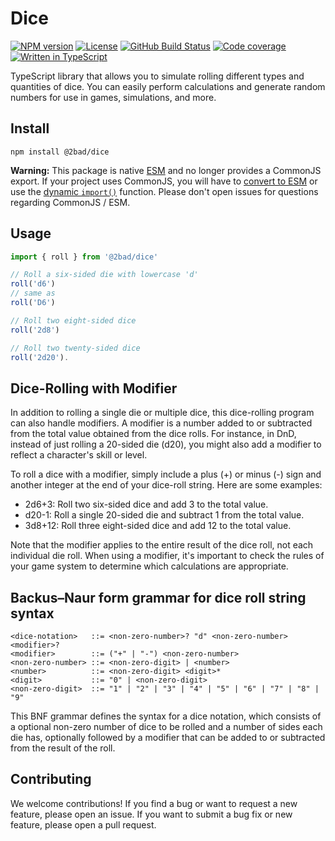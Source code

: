 # Dice

[![NPM version](https://img.shields.io/npm/v/@2bad/dice)](https://www.npmjs.com/package/@2bad/dice)
[![License](https://img.shields.io/npm/l/@2bad/dice)](https://www.npmjs.com/package/@2bad/dice)
[![GitHub Build Status](https://img.shields.io/github/actions/workflow/status/2BAD/dice/build.yml)](https://github.com/2BAD/dice/actions/workflows/build.yml)
[![Code coverage](https://img.shields.io/codecov/c/github/2BAD/dice)](https://codecov.io/gh/2BAD/dice)
[![Written in TypeScript](https://img.shields.io/github/languages/top/2BAD/dice)](https://github.com/2BAD/dice/search?l=typescript)

TypeScript library that allows you to simulate rolling different types and quantities of dice. You can easily perform calculations and generate random numbers for use in games, simulations, and more.

## Install

```shell
npm install @2bad/dice
```

**Warning:** This package is native [ESM](https://developer.mozilla.org/en-US/docs/Web/JavaScript/Guide/Modules) and no longer provides a CommonJS export. If your project uses CommonJS, you will have to [convert to ESM](https://gist.github.com/sindresorhus/a39789f98801d908bbc7ff3ecc99d99c) or use the [dynamic `import()`](https://v8.dev/features/dynamic-import) function. Please don't open issues for questions regarding CommonJS / ESM.

## Usage

```typescript
import { roll } from '@2bad/dice'

// Roll a six-sided die with lowercase 'd'
roll('d6')
// same as
roll('D6')

// Roll two eight-sided dice
roll('2d8')

// Roll two twenty-sided dice
roll('2d20').
```

## Dice-Rolling with Modifier

In addition to rolling a single die or multiple dice, this dice-rolling program can also handle modifiers. A modifier is a number added to or subtracted from the total value obtained from the dice rolls. For instance, in DnD, instead of just rolling a 20-sided die (d20), you might also add a modifier to reflect a character's skill or level.

To roll a dice with a modifier, simply include a plus (+) or minus (-) sign and another integer at the end of your dice-roll string. Here are some examples:

- 2d6+3: Roll two six-sided dice and add 3 to the total value.
- d20-1: Roll a single 20-sided die and subtract 1 from the total value.
- 3d8+12: Roll three eight-sided dice and add 12 to the total value.

Note that the modifier applies to the entire result of the dice roll, not each individual die roll. When using a modifier, it's important to check the rules of your game system to determine which calculations are appropriate.

## Backus–Naur form grammar for dice roll string syntax

```
<dice-notation>   ::= <non-zero-number>? "d" <non-zero-number> <modifier>?
<modifier>        ::= ("+" | "-") <non-zero-number>
<non-zero-number> ::= <non-zero-digit> | <number>
<number>          ::= <non-zero-digit> <digit>*
<digit>           ::= "0" | <non-zero-digit>
<non-zero-digit>  ::= "1" | "2" | "3" | "4" | "5" | "6" | "7" | "8" | "9"
```

This BNF grammar defines the syntax for a dice notation, which consists of a optional non-zero number of dice to be rolled and a number of sides each die has, optionally followed by a modifier that can be added to or subtracted from the result of the roll.

## Contributing

We welcome contributions! If you find a bug or want to request a new feature, please open an issue. If you want to submit a bug fix or new feature, please open a pull request.
